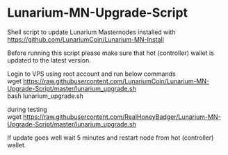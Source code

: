 # Lunarium-MN-Upgrade-Script
Shell script to update Lunarium Masternodes installed with https://github.com/LunariumCoin/Lunarium-MN-Install 

Before running this script please make sure that hot (controller) wallet is updated to the latest version.

Login to VPS using root account and run below commands  
wget https://raw.githubusercontent.com/LunariumCoin/Lunarium-MN-Upgrade-Script/master/lunarium_upgrade.sh  
bash lunarium_upgrade.sh  

during testing  
wget https://raw.githubusercontent.com/RealHoneyBadger/Lunarium-MN-Upgrade-Script/master/lunarium_upgrade.sh  

If update goes well wait 5 minutes and restart node from hot (controller) wallet.  
